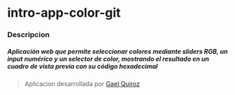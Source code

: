 # intro-app-color-git

### Descripcion
##### *Aplicación web que permite seleccionar colores mediante sliders RGB, un input numérico y un selector de color, mostrando el resultado en un cuadro de vista previa con su código hexadecimal*

> Aplicacion desarrollada por [Gael Quiroz](https://www.linkedin.com/in/gael-quiroz-bautista-46a93524a/)
